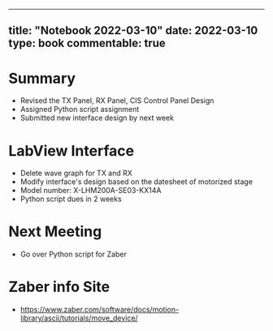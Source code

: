 
---
title: "Notebook 2022-03-10"
date: 2022-03-10
type: book
commentable: true
---

# Summary
- Revised the TX Panel, RX Panel, CIS Control Panel Design
- Assigned Python script assignment
- Submitted new interface design by next week

# LabView Interface

- Delete wave graph for TX and RX
- Modify interface's design based on the datesheet of motorized stage
- Model number: X-LHM200A-SE03-KX14A
- Python script dues in 2 weeks

# Next Meeting
- Go over Python script for Zaber

# Zaber info Site
- https://www.zaber.com/software/docs/motion-library/ascii/tutorials/move_device/
